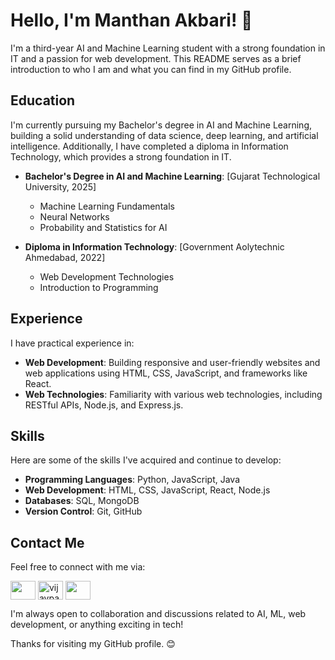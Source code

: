 # Hello, I'm Manthan Akbari! 👋

I'm a third-year AI and Machine Learning student with a strong foundation in IT and a passion for web development. This README serves as a brief introduction to who I am and what you can find in my GitHub profile.

## Education

I'm currently pursuing my Bachelor's degree in AI and Machine Learning, building a solid understanding of data science, deep learning, and artificial intelligence. Additionally, I have completed a diploma in Information Technology, which provides a strong foundation in IT.

- **Bachelor's Degree in AI and Machine Learning**: [Gujarat Technological University, 2025]
  - Machine Learning Fundamentals
  -  Neural Networks
  -  Probability and Statistics for AI
    
- **Diploma in Information Technology**: [Government Aolytechnic Ahmedabad, 2022]
  - Web Development Technologies
  - Introduction to Programming

## Experience

I have practical experience in:

- **Web Development**: Building responsive and user-friendly websites and web applications using HTML, CSS, JavaScript, and frameworks like React.
- **Web Technologies**: Familiarity with various web technologies, including RESTful APIs, Node.js, and Express.js.


## Skills

Here are some of the skills I've acquired and continue to develop:

- **Programming Languages**: Python, JavaScript, Java
- **Web Development**: HTML, CSS, JavaScript, React, Node.js
- **Databases**: SQL, MongoDB
- **Version Control**: Git, GitHub

## Contact Me

Feel free to connect with me via:

 <a href="www.linkedin.com/in/manthan-akbari-825995236" target="blank"><img align="center" src="https://raw.githubusercontent.com/rahuldkjain/github-profile-readme-generator/master/src/images/icons/Social/linked-in-alt.svg" height="30" width="40" /></a>
 <a href="https://www.instagram.com/m_d_akbari18/" target="blank"><img align="center" src="https://raw.githubusercontent.com/rahuldkjain/github-profile-readme-generator/master/src/images/icons/Social/instagram.svg" alt="vijayparmar1110_" height="30" width="40" /></a>
 <a href="mailto:manthanakbari999@gmail.com" target="blank"><img align="center" src="https://upload.wikimedia.org/wikipedia/commons/thumb/7/7e/Gmail_icon_%282020%29.svg/512px-Gmail_icon_%282020%29.svg.png?20221017173631" height="30" width="40" /></a>

I'm always open to collaboration and discussions related to AI, ML, web development, or anything exciting in tech!

Thanks for visiting my GitHub profile. 😊
